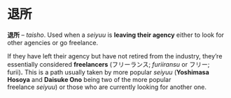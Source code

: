 # 退所

**退所** – _taisho_. Used when a _seiyuu_ is **leaving their agency** either to look for other agencies or go freelance.

If they have left their agency but have not retired from the industry, they’re essentially considered **freelancers** (フリーランス; _furiiransu_ or フリー; furii)**.** This is a path usually taken by more popular _seiyuu_ (**Yoshimasa Hosoya** and **Daisuke Ono** being two of the more popular freelance _seiyuu_) or those who are currently looking for another one.
